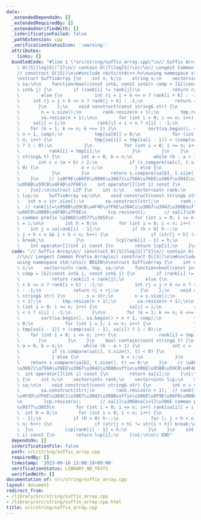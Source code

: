 ```yaml
---
data:
  _extendedDependsOn: []
  _extendedRequiredBy: []
  _extendedVerifiedWith: []
  _isVerificationFailed: false
  _pathExtension: cpp
  _verificationStatusIcon: ':warning:'
  attributes:
    links: []
  bundledCode: "#line 1 \"src/string/suffix_array.cpp\"\n// Suffix Array\n// construct\
    \ O(|S|(log|S|)^2)\n// contain O(|T|log|S|)\n//\n// Longest Common Prefix Array\n\
    // construct O(|S|)\n\n#include <bits/stdc++.h>\nusing namespace std;\n\n// BEGIN\n\
    \nstruct SuffixArray {\n    int n, k;\n    string s;\n    vector<int> rank, tmp,\
    \ sa;\n\n    function<bool(const int&, const int&)> comp = [&](const int& i, const\
    \ int& j) {\n        if (rank[i] != rank[j])\n            return rank[i] < rank[j];\n\
    \        else {\n            int ri = i + k <= n ? rank[i + k] : -1;\n       \
    \     int rj = j + k <= n ? rank[j + k] : -1;\n            return ri < rj;\n \
    \       }\n    };\n    void construct(const string& str) {\n        s = str;\n\
    \        n = s.size();\n        rank.resize(n + 1);\n        tmp.resize(n + 1);\n\
    \        sa.resize(n + 1);\n\n        for (int i = 0; i <= n; i++) {\n       \
    \     sa[i] = i;\n            rank[i] = i < n ? s[i] : -1;\n        }\n\n    \
    \    for (k = 1; k <= n; k <<= 1) {\n            sort(sa.begin(), sa.begin() +\
    \ n + 1, comp);\n            tmp[sa[0]] = 0;\n            for (int i = 1; i <=\
    \ n; i++) {\n                tmp[sa[i]] = tmp[sa[i - 1]] + (comp(sa[i - 1], sa[i])\
    \ ? 1 : 0);\n            }\n            for (int i = 0; i <= n; i++) {\n     \
    \           rank[i] = tmp[i];\n            }\n        }\n    }\n    bool contain(const\
    \ string& t) {\n        int a = 0, b = n;\n        while (b - a > 1) {\n     \
    \       int c = (a + b) / 2;\n            if (s.compare(sa[c], t.size(), t) <\
    \ 0) {\n                a = c;\n            } else {\n                b = c;\n\
    \            }\n        }\n        return s.compare(sa[b], t.size(), t) == 0;\n\
    \    }\n    // \u8F9E\u66F8\u9806\u3067i\u756A\u76EE\u3067\u3042\u308Bsuffix\u306E\
    \u958B\u59CB\u4F4D\u7F6E\n    int operator[](int i) const {\n        return sa[i];\n\
    \    }\n};\n\nstruct LCP {\n    int n;\n    vector<int> rank;\n    vector<int>\
    \ lcp;\n    SuffixArray sa;\n\n    void construct(const string& str) {\n     \
    \   int n = str.size();\n        sa.construct(str);\n        rank.resize(n + 1);\
    \  // rank[i]=\u958B\u59CB\u4F4D\u7F6E\u304Ci\u3067\u3042\u308Bsuffix\u306E\u8F9E\
    \u66F8\u9806\u4F4D\u7F6E\n        lcp.resize(n);       // sa[i]\u3068sa[i+1]\u306E\
    \ common prefix \u306E\u9577\u3055\n        for (int i = 0; i <= n; i++) rank[sa[i]]\
    \ = i;\n\n        int h = 0;\n        for (int i = 0; i < n; i++) {\n        \
    \    int j = sa[rank[i] - 1];\n            if (h > 0) h--;\n            for (;\
    \ j + h < n && i + h < n; h++) {\n                if (str[j + h] != str[i + h])\
    \ break;\n            }\n            lcp[rank[i] - 1] = h;\n        }\n    }\n\
    \    int operator[](int i) const {\n        return lcp[i];\n    }\n};\n\n// END\n"
  code: "// Suffix Array\n// construct O(|S|(log|S|)^2)\n// contain O(|T|log|S|)\n\
    //\n// Longest Common Prefix Array\n// construct O(|S|)\n\n#include <bits/stdc++.h>\n\
    using namespace std;\n\n// BEGIN\n\nstruct SuffixArray {\n    int n, k;\n    string\
    \ s;\n    vector<int> rank, tmp, sa;\n\n    function<bool(const int&, const int&)>\
    \ comp = [&](const int& i, const int& j) {\n        if (rank[i] != rank[j])\n\
    \            return rank[i] < rank[j];\n        else {\n            int ri = i\
    \ + k <= n ? rank[i + k] : -1;\n            int rj = j + k <= n ? rank[j + k]\
    \ : -1;\n            return ri < rj;\n        }\n    };\n    void construct(const\
    \ string& str) {\n        s = str;\n        n = s.size();\n        rank.resize(n\
    \ + 1);\n        tmp.resize(n + 1);\n        sa.resize(n + 1);\n\n        for\
    \ (int i = 0; i <= n; i++) {\n            sa[i] = i;\n            rank[i] = i\
    \ < n ? s[i] : -1;\n        }\n\n        for (k = 1; k <= n; k <<= 1) {\n    \
    \        sort(sa.begin(), sa.begin() + n + 1, comp);\n            tmp[sa[0]] =\
    \ 0;\n            for (int i = 1; i <= n; i++) {\n                tmp[sa[i]] =\
    \ tmp[sa[i - 1]] + (comp(sa[i - 1], sa[i]) ? 1 : 0);\n            }\n        \
    \    for (int i = 0; i <= n; i++) {\n                rank[i] = tmp[i];\n     \
    \       }\n        }\n    }\n    bool contain(const string& t) {\n        int\
    \ a = 0, b = n;\n        while (b - a > 1) {\n            int c = (a + b) / 2;\n\
    \            if (s.compare(sa[c], t.size(), t) < 0) {\n                a = c;\n\
    \            } else {\n                b = c;\n            }\n        }\n    \
    \    return s.compare(sa[b], t.size(), t) == 0;\n    }\n    // \u8F9E\u66F8\u9806\
    \u3067i\u756A\u76EE\u3067\u3042\u308Bsuffix\u306E\u958B\u59CB\u4F4D\u7F6E\n  \
    \  int operator[](int i) const {\n        return sa[i];\n    }\n};\n\nstruct LCP\
    \ {\n    int n;\n    vector<int> rank;\n    vector<int> lcp;\n    SuffixArray\
    \ sa;\n\n    void construct(const string& str) {\n        int n = str.size();\n\
    \        sa.construct(str);\n        rank.resize(n + 1);  // rank[i]=\u958B\u59CB\
    \u4F4D\u7F6E\u304Ci\u3067\u3042\u308Bsuffix\u306E\u8F9E\u66F8\u9806\u4F4D\u7F6E\
    \n        lcp.resize(n);       // sa[i]\u3068sa[i+1]\u306E common prefix \u306E\
    \u9577\u3055\n        for (int i = 0; i <= n; i++) rank[sa[i]] = i;\n\n      \
    \  int h = 0;\n        for (int i = 0; i < n; i++) {\n            int j = sa[rank[i]\
    \ - 1];\n            if (h > 0) h--;\n            for (; j + h < n && i + h <\
    \ n; h++) {\n                if (str[j + h] != str[i + h]) break;\n          \
    \  }\n            lcp[rank[i] - 1] = h;\n        }\n    }\n    int operator[](int\
    \ i) const {\n        return lcp[i];\n    }\n};\n\n// END"
  dependsOn: []
  isVerificationFile: false
  path: src/string/suffix_array.cpp
  requiredBy: []
  timestamp: '2023-09-16 13:08:18+09:00'
  verificationStatus: LIBRARY_NO_TESTS
  verifiedWith: []
documentation_of: src/string/suffix_array.cpp
layout: document
redirect_from:
- /library/src/string/suffix_array.cpp
- /library/src/string/suffix_array.cpp.html
title: src/string/suffix_array.cpp
---
```

